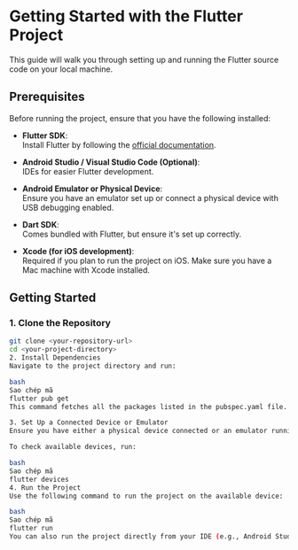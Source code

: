 # Getting Started with the Flutter Project

This guide will walk you through setting up and running the Flutter source code on your local machine.

## Prerequisites

Before running the project, ensure that you have the following installed:

- **Flutter SDK**:  
  Install Flutter by following the [official documentation](https://flutter.dev/docs/get-started/install).

- **Android Studio / Visual Studio Code (Optional)**:  
  IDEs for easier Flutter development.

- **Android Emulator or Physical Device**:  
  Ensure you have an emulator set up or connect a physical device with USB debugging enabled.

- **Dart SDK**:  
  Comes bundled with Flutter, but ensure it's set up correctly.

- **Xcode (for iOS development)**:  
  Required if you plan to run the project on iOS. Make sure you have a Mac machine with Xcode installed.

## Getting Started

### 1. Clone the Repository

```bash
git clone <your-repository-url>
cd <your-project-directory>
2. Install Dependencies
Navigate to the project directory and run:

bash
Sao chép mã
flutter pub get
This command fetches all the packages listed in the pubspec.yaml file.

3. Set Up a Connected Device or Emulator
Ensure you have either a physical device connected or an emulator running.

To check available devices, run:

bash
Sao chép mã
flutter devices
4. Run the Project
Use the following command to run the project on the available device:

bash
Sao chép mã
flutter run
You can also run the project directly from your IDE (e.g., Android Studio, Visual Studio Code) by selecting the target device and pressing Ru
